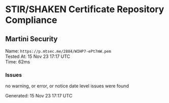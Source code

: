 # STIR/SHAKEN Certificate Repository Compliance

## Martini Security

Name: `https://p.mtsec.me/2884/WIHP7-ePt7mW.pem`\
Tested At: 15 Nov 23 17:17 UTC\
Time: 62ms

### Issues

no warning, or error, or notice date level issues were found

Generated: 15 Nov 23 17:17 UTC